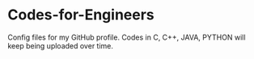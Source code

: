 # Codes-for-Engineers
Config files for my GitHub profile.
Codes in C, C++, JAVA, PYTHON will keep being 
uploaded over time. 
